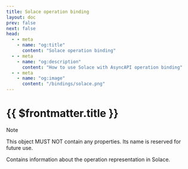 ```yaml
---
title: Solace operation binding
layout: doc
prev: false
next: false
head:
  - - meta
    - name: "og:title"
      content: "Solace operation binding"
  - - meta
    - name: "og:description"
      content: "How to use Solace with AsyncAPI operation binding"
  - - meta
    - name: "og:image"
      content: "/bindings/solace.png"
---
```


# {{ $frontmatter.title }}

> [!NOTE]
> This object MUST NOT contain any properties. Its name is reserved for future use.

Contains information about the operation representation in Solace.